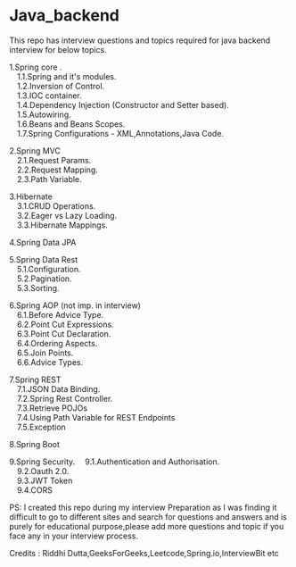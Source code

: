 # Java_backend

This repo has interview questions and topics required for java backend interview for below topics.

1.Spring core .\
&emsp;1.1.Spring and it's modules. \
&emsp;1.2.Inversion of Control. \
&emsp;1.3.IOC container. \
&emsp;1.4.Dependency Injection (Constructor and Setter based). \
&emsp;1.5.Autowiring. \
&emsp;1.6.Beans and Beans Scopes. \
&emsp;1.7.Spring Configurations - XML,Annotations,Java Code. 

2.Spring MVC \
&emsp;2.1.Request Params. \
&emsp;2.2.Request Mapping. \
&emsp;2.3.Path Variable. 

3.Hibernate \
&emsp;3.1.CRUD Operations. \
&emsp;3.2.Eager vs Lazy Loading. \
&emsp;3.3.Hibernate Mappings. 

4.Spring Data JPA

5.Spring Data Rest \
&emsp;5.1.Configuration. \
&emsp;5.2.Pagination. \
&emsp;5.3.Sorting.

6.Spring AOP (not imp. in interview) \
&emsp;6.1.Before Advice Type. \
&emsp;6.2.Point Cut Expressions. \
&emsp;6.3.Point Cut Declaration. \
&emsp;6.4.Ordering Aspects. \
&emsp;6.5.Join Points. \
&emsp;6.6.Advice Types.

7.Spring REST \
&emsp;7.1.JSON Data Binding. \
&emsp;7.2.Spring Rest Controller. \
&emsp;7.3.Retrieve POJOs \
&emsp;7.4.Using Path Variable for REST Endpoints \
&emsp;7.5.Exception

8.Spring Boot

9.Spring Security.
&emsp;9.1.Authentication and Authorisation. \
&emsp;9.2.Oauth 2.0. \
&emsp;9.3.JWT Token \
&emsp;9.4.CORS


PS: I created this repo during my interview Preparation as I was finding it difficult to go to different sites and search for questions and answers and is purely for educational purpose,please add more questions and topic if you face any in your interview process.

Credits : Riddhi Dutta,GeeksForGeeks,Leetcode,Spring.io,InterviewBit etc
